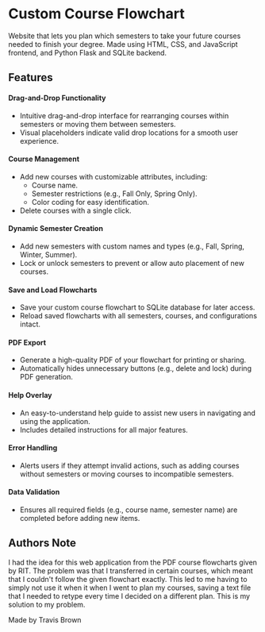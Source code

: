 # Custom Course Flowchart
Website that lets you plan which semesters to take your future courses needed to finish your degree.
Made using HTML, CSS, and JavaScript frontend, and Python Flask and SQLite backend.

## Features
#### Drag-and-Drop Functionality
-	Intuitive drag-and-drop interface for rearranging courses within semesters or moving them between semesters.
-	Visual placeholders indicate valid drop locations for a smooth user experience.
#### Course Management
-	Add new courses with customizable attributes, including:
    -	Course name.
    -	Semester restrictions (e.g., Fall Only, Spring Only).
    -	Color coding for easy identification.
-	Delete courses with a single click.
#### Dynamic Semester Creation
-	Add new semesters with custom names and types (e.g., Fall, Spring, Winter, Summer).
-	Lock or unlock semesters to prevent or allow auto placement of new courses.
#### Save and Load Flowcharts
-	Save your custom course flowchart to SQLite database for later access.
-	Reload saved flowcharts with all semesters, courses, and configurations intact.
#### PDF Export
-	Generate a high-quality PDF of your flowchart for printing or sharing.
-	Automatically hides unnecessary buttons (e.g., delete and lock) during PDF generation.
#### Help Overlay
-	An easy-to-understand help guide to assist new users in navigating and using the application.
-	Includes detailed instructions for all major features.
#### Error Handling
-	Alerts users if they attempt invalid actions, such as adding courses without semesters or moving courses to incompatible semesters.
#### Data Validation
-	Ensures all required fields (e.g., course name, semester name) are completed before adding new items.

## Authors Note
I had the idea for this web application from the PDF course flowcharts given by RIT. 
The problem was that I transferred in certain courses, which meant that I couldn't follow the given flowchart exactly. This led to me having to simply not use it when it when I went to plan my courses, saving a text file that I needed to retype every time I decided on a different plan. This is my solution to my problem. 

Made by Travis Brown
